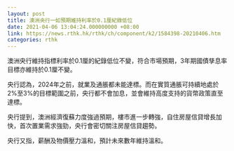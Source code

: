 ```yaml
---
layout: post
title: 澳洲央行一如預期維持利率於0.1厘紀錄低位
date: 2021-04-06 13:04:24.000000000 +08:00
link: https://news.rthk.hk/rthk/ch/component/k2/1584398-20210406.htm
categories: rthk
---
```


澳洲央行維持指標利率於0.1厘的紀錄低位不變，符合市場預期，3年期國債孳息率目標亦維持於0.1厘不變。

央行認為，2024年之前，就業及通脹都未能達標。而在實質通脹可持續地處於2%至3%的目標範圍之前，央行都不會加息，並會維持高度支持的貨幣政策直至達標。

央行提到，澳洲經濟復蘇力度強過預期，樓市進一步轉強，自住房屋信貸增長加快，首次置業需求強勁，央行會密切關注房屋信貸趨勢。

央行又指，薪酬及物價壓力溫和，預計未來數年維持溫和。
